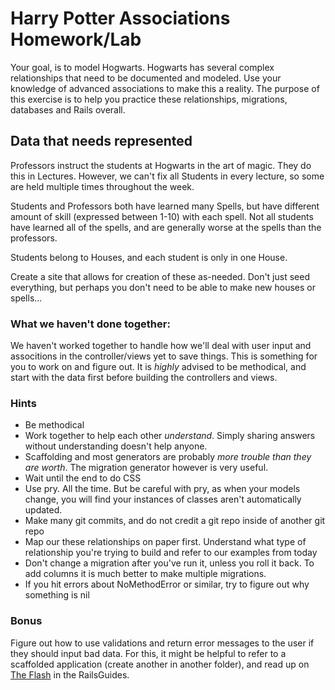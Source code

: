 # Harry Potter Associations Homework/Lab

Your goal, is to model Hogwarts. Hogwarts has several complex relationships that need to be documented and modeled. Use your knowledge of advanced associations to make this a reality. The purpose of this exercise is to help you practice these relationships, migrations, databases and Rails overall. 

## Data that needs represented

Professors instruct the students at Hogwarts in the art of magic. They do this in Lectures. However, we can't fix all Students in every lecture, so some are held multiple times throughout the week. 

Students and Professors both have learned many Spells, but have different amount of skill (expressed between 1-10) with each spell. Not all students have learned all of the spells, and are generally worse at the spells than the professors.

Students belong to Houses, and each student is only in one House. 

Create a site that allows for creation of these as-needed. Don't just seed everything, but perhaps you don't need to be able to make new houses or spells...

### What we haven't done together:

We haven't worked together to handle how we'll deal with user input and associtions in the controller/views yet to save things. This is something for you to work on and figure out. It is *highly* advised to be methodical, and start with the data first before building the controllers and views. 

### Hints

- Be methodical
- Work together to help each other *understand*. Simply sharing answers without understanding doesn't help anyone. 
- Scaffolding and most generators are probably *more trouble than they are worth*. The migration generator however is very useful.
- Wait until the end to do CSS
- Use pry. All the time. But be careful with pry, as when your models change, you will find your instances of classes aren't automatically updated.
- Make many git commits, and do not credit a git repo inside of another git repo
- Map our these relationships on paper first. Understand what type of relationship you're trying to build and refer to our examples from today
- Don't change a migration after you've run it, unless you roll it back. To add columns it is much better to make multiple migrations.
- If you hit errors about NoMethodError or similar, try to figure out why something is nil


### Bonus

Figure out how to use validations and return error messages to the user if they should input bad data. For this, it might be helpful to refer to a scaffolded application (create another in another folder), and read up on [The Flash](http://guides.rubyonrails.org/action_controller_overview.html#the-flash) in the RailsGuides. 
